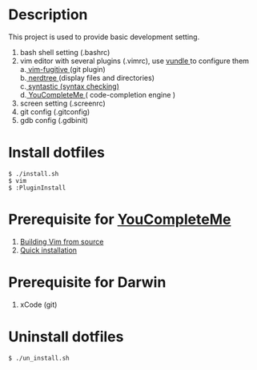 # Description
 This project is used to provide basic development setting.
 1. bash shell setting (.bashrc)
 2. vim editor with several plugins (.vimrc), use <a href="https://github.com/VundleVim/Vundle.vim"> vundle <a> to configure them<br>
	a.<a href="https://github.com/tpope/vim-fugitive"> vim-fugitive </a> (git plugin) <br>
	b.<a href="https://github.com/scrooloose/nerdtree"> nerdtree </a> (display files and directories) <br> 
	c.<a href="https://github.com/scrooloose/syntastic"> syntastic (syntax checking) </a> <br>
	d.<a href="https://github.com/Valloric/YouCompleteMe"> YouCompleteMe </a> ( code-completion engine )<br>
 3. screen setting (.screenrc)
 4. git config (.gitconfig) 
 5. gdb config (.gdbinit)

# Install dotfiles
<pre><code>$ ./install.sh
$ vim
$ :PluginInstall
</code></pre>

# Prerequisite for <a href="https://github.com/Valloric/YouCompleteMe"> YouCompleteMe </a> 
1. <a href="https://github.com/Valloric/YouCompleteMe/wiki/Building-Vim-from-source"> Building Vim from source </a> <br>
2. <a href="https://github.com/Valloric/YouCompleteMe#ubuntu-linux-x64"> Quick installation </a>

# Prerequisite for Darwin 
1. xCode (git) <br>

# Uninstall dotfiles
<pre><code>$ ./un_install.sh
</code></pre>
